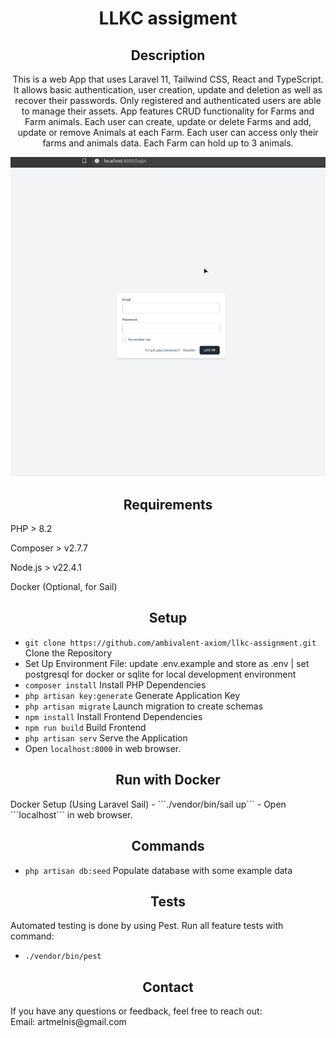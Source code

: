 <h1 align="center">LLKC assigment</h1>

<h2 align="center">Description</h2>

<p align="center">
This is a web App that uses Laravel 11, Tailwind CSS, React and TypeScript. It allows basic authentication, user creation, update and deletion as well as recover their passwords. Only registered and authenticated users are able to manage their assets. App features CRUD functionality for Farms and Farm animals. 
Each user can create, update or delete Farms and add, update or remove Animals at each Farm.
Each user can access only their farms and animals data. Each Farm can hold up to 3 animals.
</p>

<img src="readme/farm.gif">

<h2 align="center">Requirements</h2>
<p>PHP > 8.2</p>
<p>Composer > v2.7.7</p>
<p>Node.js > v22.4.1</p>
<p>Docker (Optional, for Sail)</p>

<h2 align="center">Setup</h2>

- ```git clone https://github.com/ambivalent-axiom/llkc-assignment.git``` Clone the Repository
- Set Up Environment File: update .env.example and store as .env | set postgresql for docker or sqlite for local development environment
- ```composer install``` Install PHP Dependencies
- ```php artisan key:generate``` Generate Application Key
- ```php artisan migrate``` Launch migration to create schemas
- ```npm install``` Install Frontend Dependencies
- ```npm run build``` Build Frontend
- ```php artisan serv``` Serve the Application
- Open ```localhost:8000``` in web browser.

<h2 align="center">Run with Docker</h2>
Docker Setup (Using Laravel Sail)
- ```./vendor/bin/sail up```
- Open ```localhost``` in web browser.

<h2 align="center">Commands</h2>

- ```php artisan db:seed``` Populate database with some example data<br>

<h2 align="center">Tests</h2>

Automated testing is done by using Pest. Run all feature tests with command:
- ```./vendor/bin/pest```


<h2 align="center">Contact</h2>
If you have any questions or feedback, feel free to reach out:<br>
Email: artmelnis@gmail.com
